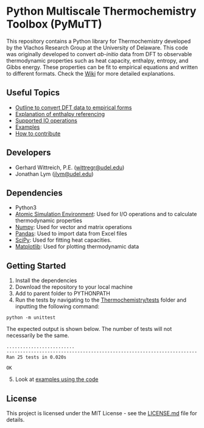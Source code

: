 # **Py**thon **Mu**ltiscale **T**hermochemistry **T**oolbox (PyMuTT)
This repository contains a Python library for Thermochemistry developed by the Vlachos Research Group at the University of Delaware. This code was originally developed to convert *ab-initio* data from DFT to observable thermodynamic properties such as heat capacity, enthalpy, entropy, and Gibbs energy. These properties can be fit to empirical equations and written to different formats. Check the [Wiki](https://github.com/VlachosGroup/Thermochemistry/wiki) for more detailed explanations.

## Useful Topics
- [Outline to convert DFT data to empirical forms](https://github.com/VlachosGroup/PyMuTT/wiki/Converting-DFT-Generated-Data-to-Empirical-Models)
- [Explanation of enthalpy referencing](https://github.com/VlachosGroup/PyMuTT/wiki/Referencing)
- [Supported IO operations](https://github.com/VlachosGroup/PyMuTT/wiki/Input-and-Output)
- [Examples](https://github.com/VlachosGroup/PyMuTT/tree/master/examples)
- [How to contribute](https://github.com/VlachosGroup/PyMuTT/wiki/Contributing)

## Developers
- Gerhard Wittreich, P.E. (wittregr@udel.edu)
- Jonathan Lym (jlym@udel.edu)

## Dependencies
- Python3
- [Atomic Simulation Environment](https://wiki.fysik.dtu.dk/ase/): Used for I/O operations and to calculate thermodynamic properties
- [Numpy](http://www.numpy.org/): Used for vector and matrix operations
- [Pandas](https://pandas.pydata.org/): Used to import data from Excel files
- [SciPy](https://www.scipy.org/): Used for fitting heat capacities.
- [Matplotlib](https://matplotlib.org/): Used for plotting thermodynamic data

## Getting Started
1. Install the dependencies
2. Download the repository to your local machine
3. Add to parent folder to PYTHONPATH
4. Run the tests by navigating to the [Thermochemistry/tests](https://github.com/VlachosGroup/Thermochemistry/tree/master/tests) folder and inputting the following command:
```
python -m unittest
```

The expected output is shown below. The number of tests will not necessarily be the same.
```
.........................
----------------------------------------------------------------------
Ran 25 tests in 0.020s

OK
```
5. Look at [examples using the code](https://github.com/VlachosGroup/PyMuTT/tree/master/examples)

## License
This project is licensed under the MIT License - see the [LICENSE.md](https://github.com/VlachosGroup/Thermochemistry/blob/master/LICENSE.md) file for details.

